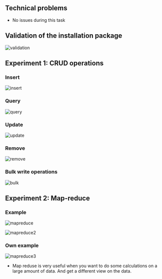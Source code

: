 ## Technical problems
- No issues during this task
## Validation of the installation package

![validation](/assets/mongodb/validation.png)

## Experiment 1: CRUD operations

### Insert

![insert](/assets/mongodb/insert.png)

### Query 

![query](/assets/mongodb/query.png)

### Update

![update](/assets/mongodb/update.png)

### Remove 

![remove](/assets/mongodb/delete.png)

### Bulk write operations

![bulk](/assets/mongodb/bulkwrite.png)

## Experiment 2: Map-reduce

### Example

![mapreduce](/assets/mongodb/mapreduce.png)

![mapreduce2](/assets/mongodb/mapreduce2.png)

### Own example 

![mapreduce3](/assets/mongodb/ownexample.png)

- Map reduse is very useful when you want to do some calculations on a large amount of data. And get a different view on the data. 